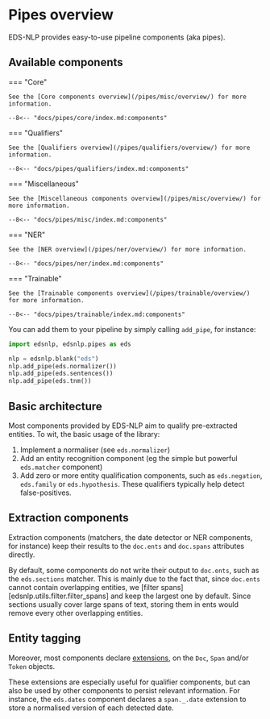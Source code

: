 # Pipes overview

EDS-NLP provides easy-to-use pipeline components (aka pipes).

## Available components

<!-- --8<-- [start:components] -->

=== "Core"

    See the [Core components overview](/pipes/misc/overview/) for more information.

    --8<-- "docs/pipes/core/index.md:components"

=== "Qualifiers"

    See the [Qualifiers overview](/pipes/qualifiers/overview/) for more information.

    --8<-- "docs/pipes/qualifiers/index.md:components"

=== "Miscellaneous"

    See the [Miscellaneous components overview](/pipes/misc/overview/) for more information.

    --8<-- "docs/pipes/misc/index.md:components"

=== "NER"

    See the [NER overview](/pipes/ner/overview/) for more information.

    --8<-- "docs/pipes/ner/index.md:components"

=== "Trainable"

    See the [Trainable components overview](/pipes/trainable/overview/) for more information.

    --8<-- "docs/pipes/trainable/index.md:components"

<!-- --8<-- [end:components] -->

You can add them to your pipeline by simply calling `add_pipe`, for instance:

```python
import edsnlp, edsnlp.pipes as eds

nlp = edsnlp.blank("eds")
nlp.add_pipe(eds.normalizer())
nlp.add_pipe(eds.sentences())
nlp.add_pipe(eds.tnm())
```

## Basic architecture

Most components provided by EDS-NLP aim to qualify pre-extracted entities. To wit, the basic usage of the library:

1. Implement a normaliser (see `eds.normalizer`)
2. Add an entity recognition component (eg the simple but powerful `eds.matcher` component)
3. Add zero or more entity qualification components, such as `eds.negation`, `eds.family` or `eds.hypothesis`. These qualifiers typically help detect false-positives.

## Extraction components

Extraction components (matchers, the date detector or NER components, for instance) keep their results to the `doc.ents` and `doc.spans` attributes directly.

By default, some components do not write their output to `doc.ents`, such as the `eds.sections` matcher. This is mainly due to the fact that, since `doc.ents` cannot contain overlapping entities, we [filter spans][edsnlp.utils.filter.filter_spans] and keep the largest one by default. Since sections usually cover large spans of text, storing them in ents would remove every other overlapping entities.

## Entity tagging

Moreover, most components declare [extensions](https://spacy.io/usage/processing-components#custom-components-attributes), on the `Doc`, `Span` and/or `Token` objects.

These extensions are especially useful for qualifier components, but can also be used by other components to persist relevant information. For instance, the `eds.dates` component declares a `span._.date` extension to store a normalised version of each detected date.
